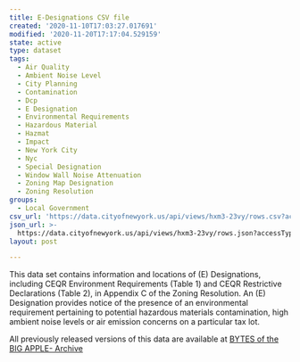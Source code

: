 ```yaml
---
title: E-Designations CSV file
created: '2020-11-10T17:03:27.017691'
modified: '2020-11-20T17:17:04.529159'
state: active
type: dataset
tags:
  - Air Quality
  - Ambient Noise Level
  - City Planning
  - Contamination
  - Dcp
  - E Designation
  - Environmental Requirements
  - Hazardous Material
  - Hazmat
  - Impact
  - New York City
  - Nyc
  - Special Designation
  - Window Wall Noise Attenuation
  - Zoning Map Designation
  - Zoning Resolution
groups:
  - Local Government
csv_url: 'https://data.cityofnewyork.us/api/views/hxm3-23vy/rows.csv?accessType=DOWNLOAD'
json_url: >-
  https://data.cityofnewyork.us/api/views/hxm3-23vy/rows.json?accessType=DOWNLOAD
layout: post

---
```

This data set contains information and locations of (E) Designations, including CEQR Environment Requirements (Table 1) and CEQR Restrictive Declarations (Table 2), in Appendix C of the Zoning Resolution. An (E) Designation provides notice of the presence of an environmental requirement pertaining to potential hazardous materials contamination, high ambient noise levels or air emission concerns on a particular tax lot.

All previously released versions of this data are available at <a href="https://www1.nyc.gov/site/planning/data-maps/open-data/bytes-archive.page?sorts[year]=0">BYTES of the BIG APPLE- Archive</a>
